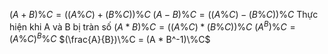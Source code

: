 $( A+B)\%C= ((A\%C) + (B\%C))\%C$
$( A-B)\%C= ((A\%C) - (B\%C))\%C$
Thực hiện khi A và B bị tràn số
$( A*B)\%C= ((A\%C) * (B\%C))\%C$
$(A^B)\%C= (A\%C)^B\%C$
$(\frac{A}{B})\%C = (A * B^-1)\%C$